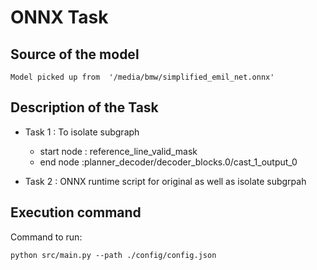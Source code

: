 #  ONNX Task 

## Source of the model

	Model picked up from  '/media/bmw/simplified_emil_net.onnx'


## Description of the Task

- Task 1 : To isolate subgraph 
  - start node :  reference_line_valid_mask
  - end node :planner_decoder/decoder_blocks.0/cast_1_output_0 

- Task 2 : ONNX runtime script for original as well as isolate subgrpah

## Execution command

Command to run:

    python src/main.py --path ./config/config.json
